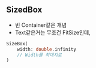 ## SizedBox ##

 -  빈 Container같은 개념 
 - Text같은거는 무조건 FitSize인데,


```Dart
SizeBox(
	width: double.infinity 
	// Width를 최대치로 
)
```
